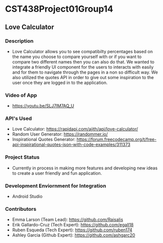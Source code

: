 # CST438Project01Group14
## Love Calculator

### Description
- Love Calculator allows you to see compatibilty percentages based on the name you choose to compare yourself with or if you want to compare two different names then you can also do that. We wanted to integrate a friendly UI component for the users to interacts with easily and for them to navigate through the pages in a non so difficult way. We also utilized the quotes API in order to give out some inspiration to the user once they are logged in to the application. 

### Video of App
- https://youtu.be/SLJ7lM7AQ_U

### API's Used
- Love Calculator: https://rapidapi.com/ajith/api/love-calculator/
- Random User Generator: https://randommer.io/
- Inspirational Quotes Generator: https://forum.freecodecamp.org/t/free-api-inspirational-quotes-json-with-code-examples/311373

### Project Status
- Currently in process in making more features and developing new ideas to create a user friendly and fun application. 

### Development Enviornment for Integration
- Android Studio

### Contributors
- Emma Larson (Team Lead): https://github.com/Raisalis
- Erik Gallardo-Cruz (Tech Expert): https://github.com/egall18
- Ruben Esqueda (Tech Expert): https://github.com/ruben174
- Ashley Garcia (Github Expert): https://github.com/ashgarc20
